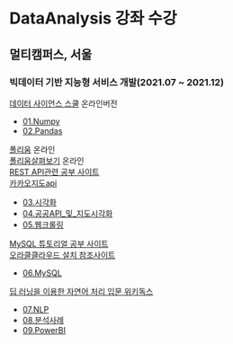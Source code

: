 # DataAnalysis 강좌 수강

## 멀티캠퍼스, 서울
### 빅데이터 기반 지능형 서비스 개발(2021.07 ~ 2021.12)

[데이터 사이언스 스쿨](https://datascienceschool.net/intro.html) 온라인버전
- [01.Numpy](https://github.com/dongkyuseo/DataAnalysis/tree/main/01.Numpy)
- [02.Pandas](https://github.com/dongkyuseo/DataAnalysis/tree/main/02.Pandas)

[폴리움](http://python-visualization.github.io/folium/quickstart.html#Getting-Started) 온라인<br>
[폴리움살펴보기](https://dailyheumsi.tistory.com/144) 온라인<br>
[REST API관련 공부 사이트](https://meetup.toast.com/posts/92)<br>
[카카오지도api](https://developers.kakao.com/docs/latest/ko/local/dev-guide)
- [03.시각화](https://github.com/dongkyuseo/DataAnalysis/tree/main/03.%EC%8B%9C%EA%B0%81%ED%99%94)
- [04.공공API_및_지도시각화](https://github.com/dongkyuseo/DataAnalysis/tree/main/04.%EA%B3%B5%EA%B3%B5API_%EB%B0%8F_%EC%A7%80%EB%8F%84%EC%8B%9C%EA%B0%81%ED%99%94)
- [05.웹크롤링](https://github.com/dongkyuseo/DataAnalysis/tree/main/05.Crwaling%20Web)

[MySQL 튜토리얼 공부 사이트](https://www.w3schools.com/mysql/default.asp)<br>
[오라클클라우드 설치 참조사이트](http://andang72.blogspot.com/2020/10/part1.html)
- [06.MySQL](https://github.com/dongkyuseo/DataAnalysis/tree/main/06.MySQL)

[딥 러닝을 이용한 자연어 처리 입문 위키독스](https://wikidocs.net/book/2155)<br>
- [07.NLP](https://github.com/dongkyuseo/DataAnalysis/tree/main/07.NLP)
- [08.분석사례](https://github.com/dongkyuseo/DataAnalysis/tree/main/08.%EB%B6%84%EC%84%9D%EC%82%AC%EB%A1%80)
- [09.PowerBI](https://github.com/dongkyuseo/DataAnalysis/tree/main/09.PowerBI)